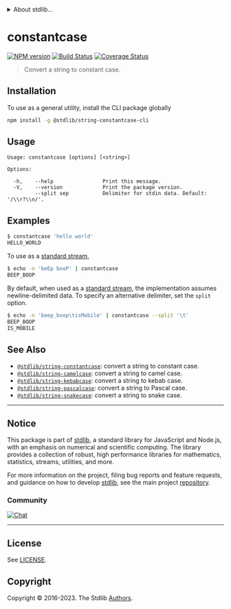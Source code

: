 <!--

@license Apache-2.0

Copyright (c) 2021 The Stdlib Authors.

Licensed under the Apache License, Version 2.0 (the "License");
you may not use this file except in compliance with the License.
You may obtain a copy of the License at

   http://www.apache.org/licenses/LICENSE-2.0

Unless required by applicable law or agreed to in writing, software
distributed under the License is distributed on an "AS IS" BASIS,
WITHOUT WARRANTIES OR CONDITIONS OF ANY KIND, either express or implied.
See the License for the specific language governing permissions and
limitations under the License.

-->


<details>
  <summary>
    About stdlib...
  </summary>
  <p>We believe in a future in which the web is a preferred environment for numerical computation. To help realize this future, we've built stdlib. stdlib is a standard library, with an emphasis on numerical and scientific computation, written in JavaScript (and C) for execution in browsers and in Node.js.</p>
  <p>The library is fully decomposable, being architected in such a way that you can swap out and mix and match APIs and functionality to cater to your exact preferences and use cases.</p>
  <p>When you use stdlib, you can be absolutely certain that you are using the most thorough, rigorous, well-written, studied, documented, tested, measured, and high-quality code out there.</p>
  <p>To join us in bringing numerical computing to the web, get started by checking us out on <a href="https://github.com/stdlib-js/stdlib">GitHub</a>, and please consider <a href="https://opencollective.com/stdlib">financially supporting stdlib</a>. We greatly appreciate your continued support!</p>
</details>

# constantcase

[![NPM version][npm-image]][npm-url] [![Build Status][test-image]][test-url] [![Coverage Status][coverage-image]][coverage-url] <!-- [![dependencies][dependencies-image]][dependencies-url] -->

> Convert a string to constant case.

<!-- Package usage documentation. -->





<!-- Package usage examples. -->





<section class="cli">



<section class="installation">

## Installation

To use as a general utility, install the CLI package globally

```bash
npm install -g @stdlib/string-constantcase-cli
```

</section>

<!-- CLI usage documentation. -->

<section class="usage">

## Usage

```text
Usage: constantcase [options] [<string>]

Options:

  -h,    --help                Print this message.
  -V,    --version             Print the package version.
         --split sep           Delimiter for stdin data. Default: '/\\r?\\n/'.
```

</section>

<!-- /.usage -->

<!-- CLI usage notes. Make sure to keep an empty line after the `section` element and another before the `/section` close. -->



<section class="examples">

## Examples

```bash
$ constantcase 'hello world'
HELLO_WORLD
```

To use as a [standard stream][standard-streams],

```bash
$ echo -n 'beEp booP' | constantcase
BEEP_BOOP
```

By default, when used as a [standard stream][standard-streams], the implementation assumes newline-delimited data. To specify an alternative delimiter, set the `split` option.

```bash
$ echo -n 'beep_boop\tisMobile' | constantcase --split '\t'
BEEP_BOOP
IS_MOBILE
```

</section>

<!-- /.examples -->

</section>

<!-- /.cli -->

<!-- Section for related `stdlib` packages. Do not manually edit this section, as it is automatically populated. -->

<section class="related">

## See Also

-   <span class="package-name">[`@stdlib/string-constantcase`][@stdlib/string-constantcase]</span><span class="delimiter">: </span><span class="description">convert a string to constant case.</span>
-   <span class="package-name">[`@stdlib/string-camelcase`][@stdlib/string/camelcase]</span><span class="delimiter">: </span><span class="description">convert a string to camel case.</span>
-   <span class="package-name">[`@stdlib/string-kebabcase`][@stdlib/string/kebabcase]</span><span class="delimiter">: </span><span class="description">convert a string to kebab case.</span>
-   <span class="package-name">[`@stdlib/string-pascalcase`][@stdlib/string/pascalcase]</span><span class="delimiter">: </span><span class="description">convert a string to Pascal case.</span>
-   <span class="package-name">[`@stdlib/string-snakecase`][@stdlib/string/snakecase]</span><span class="delimiter">: </span><span class="description">convert a string to snake case.</span>

</section>

<!-- /.related -->

<!-- Section for all links. Make sure to keep an empty line after the `section` element and another before the `/section` close. -->


<section class="main-repo" >

* * *

## Notice

This package is part of [stdlib][stdlib], a standard library for JavaScript and Node.js, with an emphasis on numerical and scientific computing. The library provides a collection of robust, high performance libraries for mathematics, statistics, streams, utilities, and more.

For more information on the project, filing bug reports and feature requests, and guidance on how to develop [stdlib][stdlib], see the main project [repository][stdlib].

### Community

[![Chat][chat-image]][chat-url]

---

## License

See [LICENSE][stdlib-license].


## Copyright

Copyright &copy; 2016-2023. The Stdlib [Authors][stdlib-authors].

</section>

<!-- /.stdlib -->

<!-- Section for all links. Make sure to keep an empty line after the `section` element and another before the `/section` close. -->

<section class="links">

[npm-image]: http://img.shields.io/npm/v/@stdlib/string-constantcase-cli.svg
[npm-url]: https://npmjs.org/package/@stdlib/string-constantcase-cli

[test-image]: https://github.com/stdlib-js/string-constantcase@v0.1.0/actions/workflows/test.yml/badge.svg?branch=v0.1.0
[test-url]: https://github.com/stdlib-js/string-constantcase@v0.1.0/actions/workflows/test.yml?query=branch:v0.1.0

[coverage-image]: https://img.shields.io/codecov/c/github/stdlib-js/string-constantcase@v0.1.0/main.svg
[coverage-url]: https://codecov.io/github/stdlib-js/string-constantcase@v0.1.0?branch=main

<!--

[dependencies-image]: https://img.shields.io/david/stdlib-js/string-constantcase@v0.1.0.svg
[dependencies-url]: https://david-dm.org/stdlib-js/string-constantcase@v0.1.0/main

-->

[chat-image]: https://img.shields.io/gitter/room/stdlib-js/stdlib.svg
[chat-url]: https://app.gitter.im/#/room/#stdlib-js_stdlib:gitter.im

[stdlib]: https://github.com/stdlib-js/stdlib

[stdlib-authors]: https://github.com/stdlib-js/stdlib/graphs/contributors

[cli-section]: https://github.com/stdlib-js/string-constantcase@v0.1.0#cli
[cli-url]: https://github.com/stdlib-js/string-constantcase@v0.1.0/tree/cli
[@stdlib/string-constantcase]: https://github.com/stdlib-js/string-constantcase@v0.1.0/tree/main

[umd]: https://github.com/umdjs/umd
[es-module]: https://developer.mozilla.org/en-US/docs/Web/JavaScript/Guide/Modules

[deno-url]: https://github.com/stdlib-js/string-constantcase@v0.1.0/tree/deno
[umd-url]: https://github.com/stdlib-js/string-constantcase@v0.1.0/tree/umd
[esm-url]: https://github.com/stdlib-js/string-constantcase@v0.1.0/tree/esm
[branches-url]: https://github.com/stdlib-js/string-constantcase@v0.1.0/blob/main/branches.md

[stdlib-license]: https://raw.githubusercontent.com/stdlib-js/string-constantcase@v0.1.0/main/LICENSE

[standard-streams]: https://en.wikipedia.org/wiki/Standard_streams

[mdn-regexp]: https://developer.mozilla.org/en-US/docs/Web/JavaScript/Guide/Regular_Expressions

<!-- <related-links> -->

[@stdlib/string/camelcase]: https://github.com/stdlib-js/string-camelcase

[@stdlib/string/kebabcase]: https://github.com/stdlib-js/string-kebabcase

[@stdlib/string/pascalcase]: https://github.com/stdlib-js/string-pascalcase

[@stdlib/string/snakecase]: https://github.com/stdlib-js/string-snakecase

<!-- </related-links> -->

</section>

<!-- /.links -->
